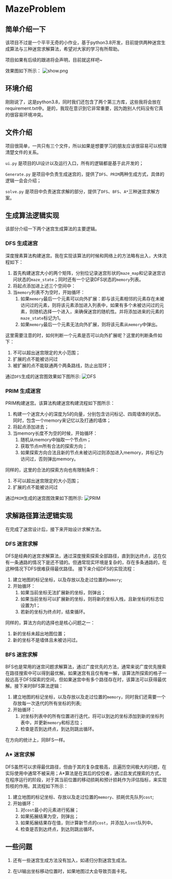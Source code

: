 # MazeProblem

## 简单介绍一下

该项目不过是一个平平无奇的小作业，基于python3.8开发，目前提供两种迷宫生成算法与三种迷宫求解算法，希望对大家的学习有所帮助。

项目如果有后续的跟进将会声明，目前就这样吧~

效果图如下所示：
![show.png](image/display.png)

## 环境介绍

刚刚说了，这是python3.8，同时我们还包含了两个第三方库，这些我将会放在requirement.txt中。是的，我现在意识到它非常重要，因为跑别人代码没有它真的很容易环境冲突。

## 文件介绍

项目很简单，一共只有三个文件，所以如果是想要学习的朋友应该很容易可以梳理清楚文件的关系。

`ui.py` 是项目的UI设计以及运行入口，所有的逻辑都是基于此开发的；

`Generate.py` 是项目中负责生成迷宫的，提供了`DFS`、`PRIM`两种生成方式，具体的逻辑一会会介绍；

`solve.py` 是项目中负责迷宫求解的部分，提供了`DFS`、`BFS`、`A*`三种迷宫求解方案。
 
## 生成算法逻辑实现

该部分介绍一下两个迷宫生成算法的主要逻辑。

### DFS 生成迷宫

深度搜素算法构建迷宫。我在实现该算法的时候和网络上的方法略有出入，大体流程如下：

1. 首先构建迷宫大小的两个矩阵，分别位记录迷宫形状的`maze_map`和记录迷宫访问状态的`maze_state`；同时还有一个记录DFS状态的`memory`列表。
2. 将起点添加进上述三个空间中：
3. 当`memory`列表不为空时，开始循环：
   1. 如果`memory`最后一个元素可以向外扩展：即与该元素相邻的元素存在未被访问过的元素，则将该元素添加进入列表中，如果有多个未被访问过的元素，则随机选择一个进入，来确保迷宫的随机性。并将添加进来的元素的`maze_state`标记为1。
   2. 如果`memory`最后一个元素无法向外扩展，则将该元素从`memory`中弹出。

这里需要注意的时，如何判断一个元素是否可以向外扩展呢？这里的判断条件如下：

1. 不可以超出迷宫限定的大小范围；
2. 扩展的点不能被访问过
3. 被扩展的点不能联通两个两条路线，防止出现环；

通过`DFS`生成的迷宫图效果如下图所示:
![DFS](image/DPS_Generate.png)

### PRIM 生成迷宫

PRIM构建迷宫。该算法构建迷宫构建流程如下图所示：

1. 构建一个迷宫大小的深度为5的向量，分别包含访问标记、四周墙体的状态。同时，包含一个memory来记忆以及打通的墙体；
2. 将起点添加进去；
3. 当memory长度不为空的时候，开始循环：
   1. 随机从memory中抽取一个节点m；
   2. 获取节点m所有合法的探索方向；
   3. 如果探索方向合法且新的节点未被访问过则添加进入memory，并标记为访问过，否则弹出memory。

同样的，这里的合法的探索方向也有限制条件：

1. 不可以超出迷宫限定的大小范围；
2. 扩展的点不能被访问过

通过`PRIM`生成的迷宫图效果如下图所示:
![PRIM](image/PRIM_Generate.png)

## 求解路径算法逻辑实现

在完成了迷宫设计后，接下来开始设计求解方法。

### DFS 迷宫求解

DFS是经典的迷宫求解算法，通过深度搜索探索全部路径，直到到达终点，这在仅有一条通路的情况下是还不错的。但通常现实环境是复杂的，存在多条通路的，在这种情况下DFS很难获得最优路径。
接下来介绍DFS的实现流程：

1. 建立地图的标记坐标，以及存放以及走过位置的`memory`;
2. 开始循环：
   1. 如果当前坐标无法扩展新的坐标，则弹出；
   2. 如果当前坐标可以扩展新的坐标，则将新的坐标入栈，且新坐标的标志位设置为1；
   3. 若新的坐标为终点时，结束循环。

同样的，算法方向的选择也是核心问题之一：

1. 新的坐标未超出地图位置；
2. 新的坐标不是墙体且未被访问过。

### BFS 迷宫求解

BFS也是常用的迷宫问题求解算法，通过广度优先的方法，通常来说广度优先搜索在路径搜索中可以得到最优解。如果迷宫有且仅有唯一解，该算法所探索的格子一般远高于DFS探索的空间，但如果迷宫中有多个路径存在时，该算法可以获得最优解。接下来时BFS算法逻辑：

1. 建立地图的标记坐标，以及存放以及走过位置的`memory`，同时我们还需要一个存放每一次迭代的所有坐标的列表;
2. 开始循环：
   1. 对坐标列表中的所有位置进行迭代，将可以到达的坐标添加到新的坐标列表中，并更新`memory`和标志位；
   2. 检查是否到达终点，到达则跳出循环。

在方向的统计上，同BFS一样。

### A* 迷宫求解

DFS虽然可以求得最优路径，但由于其的复杂度极高，且遍历空间极大的问题，在实际使用中通常不被采用；A*算法是在其后的佼佼者，通过启发式搜索的方式，在程序运行的阶段，对于其当前位置的移动损耗和预计损耗作为评估指标，来实现剪枝的作用。其流程如下所示：

1. 建立地图的标记坐标、存放以及走过位置的`memory`、损耗优先队列`cost`;
2. 开始循环：
   1. 对`cost`最小的元素进行拓展；
   2. 如果拓展结果为空，则弹出；
   3. 如果拓展结果存在值，则计算新节点的`cost`，并添加入`cost`队列中。
   4. 检查是否到达终点，到达则跳出循环。

## 一些问题

1. 还有一些迷宫生成方法没有加入，如递归分割迷宫生成法。

2. 在UI输出坐标移动位置时，如果地图过大会导致页面卡死。